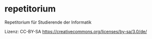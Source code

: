 # repetitorium
Repetitorium für Studierende der Informatik

Lizenz: CC-BY-SA
https://creativecommons.org/licenses/by-sa/3.0/de/
